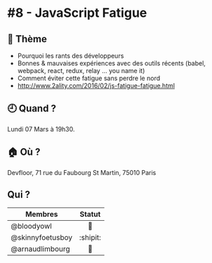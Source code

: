 # #8 - JavaScript Fatigue

## 💬 Thème

- Pourquoi les rants des développeurs
- Bonnes & mauvaises expériences avec des outils récents (babel, webpack, react, redux, relay … you name it)
- Comment éviter cette fatigue sans perdre le nord
- http://www.2ality.com/2016/02/js-fatigue-fatigue.html

## 🕘 Quand ?

Lundi 07 Mars à 19h30.

## 🏠 Où ?

Devfloor, 71 rue du Faubourg St Martin, 75010 Paris

## Qui ?

Membres | Statut |
--------|:------:|
@bloodyowl | 🍻
@skinnyfoetusboy | :shipit:
@arnaudlimbourg | 🐠

